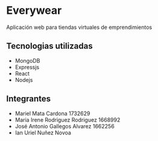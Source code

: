 # Everywear
Aplicación web para tiendas virtuales de emprendimientos

## Tecnologias utilizadas
* MongoDB
* Expressjs
* React
* Nodejs

## Integrantes
* Mariel Mata Cardona 1732629
* Maria Irene Rodriguez Rodriguez 1668992
* José Antonio Gallegos Alvarez 1662256
* Ian Uriel Nuñez Novoa
